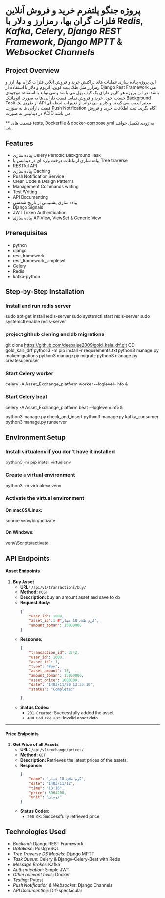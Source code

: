 # پروژه جنگو پلتفرم خرید و فروش آنلاین فلزات گران بها، رمزارز و دلار با _Redis_, _Kafka_, _Celery_, _Django REST Framework_, _Django MPTT_ & _Websocket Channels_


## Project Overview
این پروژه پیاده سازی عملیات های تراکنش خرید و فروش آنلاین فلزات گران بها، ارز و رمزارز مثل طلا، بیت کوین، اتریوم و دلار با استفاده از Django Rest Framework می باشد. در این پروژه هر کاربر دارای یک کیف پول می باشد و می تواند با استفاده موجودی حساب خود، خرید و فروش نماید. قیمت دارایی ها به صورت اتوماتیک  Background Task از طریق یک API معتبرآاپدیت می گردند و کاربر می تواند از تغییرات لحظه ای  قیمت دارایی ها به صورت Push Notification آگاه بگردد. ثبت اطلاعات خرید و فروش در دیتابیس به صورت ACID می باشد.

** قسمت های tests, Dockerfile & docker-compose.yml به زودی تکمیل خواهند شد.

## Features
- پیاده سازی Celery Periodic Background Task
- پیاده سازی ارتباطات درخت واره ای  در دیتابیس یا Tree traverse
- RESTful API
- پیاده سازی Caching
- Push Notification Service
- Clean Code & Design Patterns
- Management Commands writing
- Test Writing
- API Documenting
- پیاده سازی پشتیبانی از تاریخ شمسی
- Django Signals
- JWT Token Authentication
- پیاده سازی APIView, ViewSet & Generic View


## Prerequisites
- python
- django
- rest_framework
- rest_framework_simplejwt
- Celery
- Redis
- kafka-python


## Step-by-Step Installation
### Install and run redis server
sudo apt-get install redis-server
sudo systemctl start redis-server
sudo systemctl enable redis-server

### project github cloning and db migrations
git clone https://github.com/deebajee2009/gold_kala_drf.git
CD gold_kala_drf
python3 -m pip install -r requirements.txt
python3 manage.py makemigrations
python3 manage.py migrate
python3 manage.py createsuperuser

### Start Celery worker
celery -A Asset_Exchange_platform worker --loglevel=info &

### Start Celery beat
celery -A Asset_Exchange_platform beat --loglevel=info &

python3 manage.py check_and_insert
python3 manage.py kafka_consumer
python3 manage.py runserver

## Environment Setup
### Install virtualenv if you don't have it installed
python3 -m pip install virtualenv

### Create a virtual environment
python3 -m virtualenv venv

### Activate the virtual environment
#### On macOS/Linux:
source venv/bin/activate

#### On Windows:
venv\Scripts\activate

## API Endpoints
#### Asset Endpoints

1. **Buy Asset**
   - **URL:** `/api/v1/transactions/buy/`
   - **Method:** `POST`
   - **Description:** buy an amount asset and save to db
   - **Request Body:**
     ```json
     {
         "user_id": 1000,
         "asset_id":1 #"گرم طلای 18 عیار",
         "amount_toman": 15000000
     }
     ```
   - **Response:**
     ```json
     {
         "transaction_id": 3542,
         "user_id": 1000,
         "asset_id": 1,
         "type": "Buy",
         "asset_amount": 15,
         "amount_toman": 15000000,
         "asset_price": 1000000,
         "date": "1403/11/20 13:35:10",
         "status": "Completed"

     }
     ```
   - **Status Codes:**
     - `201 Created`: Successfully added the asset
     - `400 Bad Request`: Invalid asset data
---

#### Price Endpoints

1. **Get Price of all Assets**
   - **URL:** `/api/v1/exchange/prices/`
   - **Method:** `GET`
   - **Description:** Retrieves the latest prices of the assets.
   - **Response:**
     ```json
     {
         "name": "گرم طلای 18 عیار",
         "date": "1403/11/12",
         "time": "13:16",
         "price": 5964200,
         "unit": "تومان"
     }
     ```
   - **Status Codes:**
     - `200 OK`: Successfully retrieved price



## Technologies Used
+ _Backend_: Django REST Framework
+ _Database_: PostgreSQL
+ _Tree Traverse DB Models_: Django MPTT
+ _Task Queue_: Celery & Django-Celery-Beat with Redis
+ _Message Broker_: Kafka
+ _Authentication_: Simple JWT
+ _Other relevant tools_: Docker
+ _Testing_: Pytest
+ _Push Notification & Websocket_: Django Channels
+ _API Documenting_: Drf-spectacular
